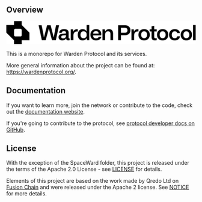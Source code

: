 ## Overview

![Warden Protocol](./docs/logo.svg)

This is a monorepo for Warden Protocol and its services.

More general information about the project can be found at:
https://wardenprotocol.org/.

## Documentation

If you want to learn more, join the network or contribute to the code, check out the [documentation website](https://docs.wardenprotocol.org/).

If you're going to contribute to the protocol, see [protocol developer docs on GitHub](protocol-developer-docs).


## License

With the exception of the SpaceWard folder, this project is released under the terms of the Apache 2.0 License - see [LICENSE](./LICENSE) for details.

Elements of this project are based on the work made by Qredo Ltd on [Fusion Chain](https://github.com/qredo/fusionchain) and were released under the Apache 2 license. See [NOTICE](./NOTICE) for more details.
